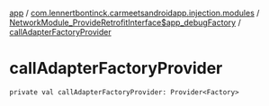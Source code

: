 [app](../../index.md) / [com.lennertbontinck.carmeetsandroidapp.injection.modules](../index.md) / [NetworkModule_ProvideRetrofitInterface$app_debugFactory](index.md) / [callAdapterFactoryProvider](./call-adapter-factory-provider.md)

# callAdapterFactoryProvider

`private val callAdapterFactoryProvider: Provider<Factory>`